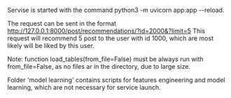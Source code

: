 Servise is started with the command python3 -m uvicorn app:app --reload. 

The request can be sent in the format http://127.0.0.1:8000/post/recommendations/?id=2000&?limit=5
This request will recommend 5 post to the user with id 1000, which are most likely will be liked by this user.

Note: function load_tables(from_file=False) must be always run with from_file=False, as no files ar in the directory, due to large size.

Folder 'model learning' contains scripts for features engineering and
model learning, which are not necessary for service launch.